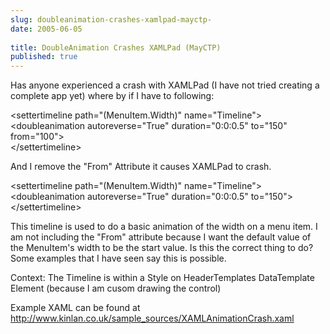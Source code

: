 ```yaml
---
slug: doubleanimation-crashes-xamlpad-mayctp-
date: 2005-06-05
 
title: DoubleAnimation Crashes XAMLPad (MayCTP)
published: true
---
```

Has anyone experienced a crash with XAMLPad (I have not tried creating a complete app yet) where by if I have to following:<p />&lt;settertimeline path="(MenuItem.Width)" name="Timeline"&gt;<br />&lt;doubleanimation autoreverse="True" duration="0:0:0.5" to="150" from="100"&gt;<br />&lt;/settertimeline&gt;<p />And I remove the "From" Attribute it causes XAMLPad to crash.<p />&lt;settertimeline path="(MenuItem.Width)" name="Timeline"&gt;<br />&lt;doubleanimation autoreverse="True" duration="0:0:0.5" to="150"&gt;<br />&lt;/settertimeline&gt;<p />This timeline is used to do a basic animation of the width on a menu item. I am not including the "From" attribute because I want the default value of the MenuItem's width to be the start value. Is this the correct thing to do? Some examples that I have seen say this is possible.<p />Context: The Timeline is within a Style on HeaderTemplates DataTemplate Element (because I am cusom drawing the control)<p />Example XAML can be found at <a href="http://www.kinlan.co.uk/sample_sources/XAMLAnimationCrash.xaml">http://www.kinlan.co.uk/sample_sources/XAMLAnimationCrash.xaml</a>

